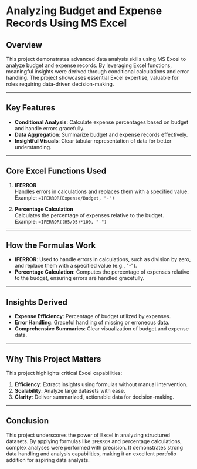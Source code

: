 # **Analyzing Budget and Expense Records Using MS Excel**

## **Overview**
This project demonstrates advanced data analysis skills using MS Excel to analyze budget and expense records. By leveraging Excel functions, meaningful insights were derived through conditional calculations and error handling. The project showcases essential Excel expertise, valuable for roles requiring data-driven decision-making.

---

## **Key Features**
- **Conditional Analysis**: Calculate expense percentages based on budget and handle errors gracefully.
- **Data Aggregation**: Summarize budget and expense records effectively.
- **Insightful Visuals**: Clear tabular representation of data for better understanding.

---

## **Core Excel Functions Used**
1. **IFERROR**  
   Handles errors in calculations and replaces them with a specified value.  
   Example: `=IFERROR(Expense/Budget, "-")`  

2. **Percentage Calculation**  
   Calculates the percentage of expenses relative to the budget.  
   Example: `=IFERROR((H5/D5)*100, "-")`  

---

## **How the Formulas Work**
- **IFERROR**: Used to handle errors in calculations, such as division by zero, and replace them with a specified value (e.g., "-").  
- **Percentage Calculation**: Computes the percentage of expenses relative to the budget, ensuring errors are handled gracefully.

---

## **Insights Derived**
- **Expense Efficiency**: Percentage of budget utilized by expenses.  
- **Error Handling**: Graceful handling of missing or erroneous data.  
- **Comprehensive Summaries**: Clear visualization of budget and expense data.

---

## **Why This Project Matters**
This project highlights critical Excel capabilities:
1. **Efficiency**: Extract insights using formulas without manual intervention.  
2. **Scalability**: Analyze large datasets with ease.  
3. **Clarity**: Deliver summarized, actionable data for decision-making.

---

## **Conclusion**
This project underscores the power of Excel in analyzing structured datasets. By applying formulas like `IFERROR` and percentage calculations, complex analyses were performed with precision. It demonstrates strong data handling and analysis capabilities, making it an excellent portfolio addition for aspiring data analysts.

